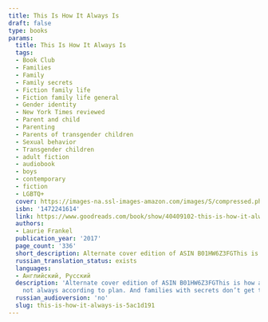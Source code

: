 ```yaml
---
title: This Is How It Always Is
draft: false
type: books
params:
  title: This Is How It Always Is
  tags:
  - Book Club
  - Families
  - Family
  - Family secrets
  - Fiction family life
  - Fiction family life general
  - Gender identity
  - New York Times reviewed
  - Parent and child
  - Parenting
  - Parents of transgender children
  - Sexual behavior
  - Transgender children
  - adult fiction
  - audiobook
  - boys
  - contemporary
  - fiction
  - LGBTQ+
  cover: https://images-na.ssl-images-amazon.com/images/S/compressed.photo.goodreads.com/books/1528314257i/40409102.jpg
  isbn: '1472241614'
  link: https://www.goodreads.com/book/show/40409102-this-is-how-it-always-is
  authors:
  - Laurie Frankel
  publication_year: '2017'
  page_count: '336'
  short_description: Alternate cover edition of ASIN B01HW6Z3FGThis is how a family keeps a secret…and how that secret ends up keeping them.This is how a family lives happily ever after…until happily ever after...
  russian_translation_status: exists
  languages:
  - Английский, Русский
  description: 'Alternate cover edition of ASIN B01HW6Z3FGThis is how a family keeps a secret…and how that secret ends up keeping them.This is how a family lives happily ever after…until happily ever after becomes complicated.This is how children change…and then change the world.This is Claude. He’s five years old, the youngest of five brothers, and loves peanut butter sandwiches. He also loves wearing a dress, and dreams of being a princess.When he grows up, Claude says, he wants to be a girl.Rosie and Penn want Claude to be whoever Claude wants to be. They’re just not sure they’re ready to share that with the world. Soon the entire family is keeping Claude’s secret. Until one day it explodes.This Is How It Always Isis a novel about revelations, transformations, fairy tales, and family. And it’s about the ways this is how it always is: Change is always hard and miraculous and hard again, parenting is always a leap into the unknown with crossed fingers and full hearts, children grow but
    not always according to plan. And families with secrets don’t get to keep them forever.'
  russian_audioversion: 'no'
  slug: this-is-how-it-always-is-5ac1d191
---
```

